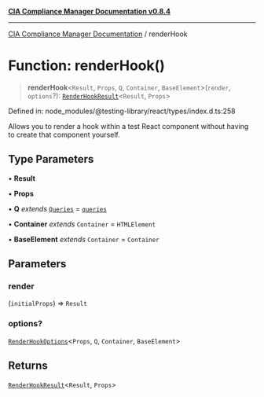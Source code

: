 [**CIA Compliance Manager Documentation v0.8.4**](../README.md)

***

[CIA Compliance Manager Documentation](../globals.md) / renderHook

# Function: renderHook()

> **renderHook**\<`Result`, `Props`, `Q`, `Container`, `BaseElement`\>(`render`, `options`?): [`RenderHookResult`](../interfaces/RenderHookResult.md)\<`Result`, `Props`\>

Defined in: node\_modules/@testing-library/react/types/index.d.ts:258

Allows you to render a hook within a test React component without having to
create that component yourself.

## Type Parameters

• **Result**

• **Props**

• **Q** *extends* [`Queries`](../interfaces/Queries.md) = [`queries`](../namespaces/queries/README.md)

• **Container** *extends* `Container` = `HTMLElement`

• **BaseElement** *extends* `Container` = `Container`

## Parameters

### render

(`initialProps`) => `Result`

### options?

[`RenderHookOptions`](../interfaces/RenderHookOptions.md)\<`Props`, `Q`, `Container`, `BaseElement`\>

## Returns

[`RenderHookResult`](../interfaces/RenderHookResult.md)\<`Result`, `Props`\>
